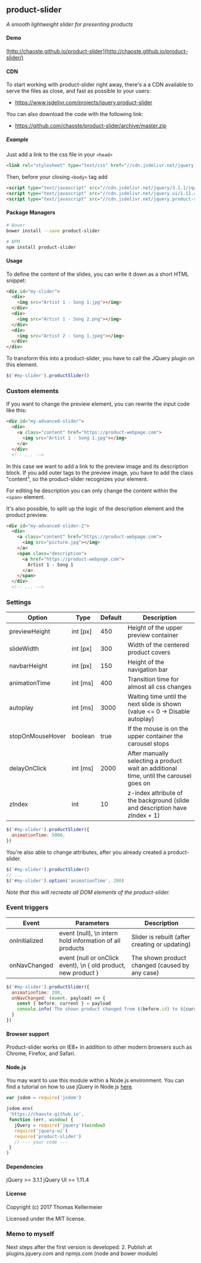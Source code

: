 product-slider
-------

[1]: <https://github.com/chaoste/product-slider>

_A smooth lightweight slider for presenting products_

#### Demo

[http://chaoste.github.io/product-slider](http://chaoste.github.io/product-slider/)

#### CDN

To start working with product-slider right away, there's a a CDN available
to serve the files as close, and fast as possible to your users:

- https://www.jsdelivr.com/projects/jquery.product-slider

You can also download the code with the following link:

- https://github.com/chaoste/product-slider/archive/master.zip

##### Example

Just add a link to the css file in your `<head>`

```html
<link rel="stylesheet" type="text/css" href="//cdn.jsdelivr.net/jquery.product-slider/0.1.0/product-slider.min.css"/>
```

Then, before your closing `<body>` tag add

```html
<script type="text/javascript" src="//cdn.jsdelivr.net/jquery/3.1.1/jquery.min.js"></script>
<script type="text/javascript" src="//cdn.jsdelivr.net/jquery.ui/1.11.4/jquery-ui.min.js"></script>
<script type="text/javascript" src="//cdn.jsdelivr.net/jquery.product-slider/0.1.0/product-slider.min.js"></script>
```

#### Package Managers

```sh
# Bower
bower install --save product-slider

# NPM
npm install product-slider
```

#### Usage

To define the content of the slides, you can write it down as a short HTML snippet:

```html
<div id="my-slider">
  <div>
    <img src="Artist 1 - Song 1.jpg"></img>
  </div>
  <div>
    <img src="Artist 1 - Song 2.png"></img>
  </div>
  <div>
    <img src="Artist 2 - Song 1.jpeg"></img>
  </div>
</div>
```

To transform this into a product-slider, you have to call the JQuery plugin on this element.

```javascript
$('#my-slider').productSlider()
```

### Custom elements

If you want to change the preview element, you can rewrite the input code like this:

```html
<div id="my-advanced-slider">
  <div>
    <a class="content" href="https://product-webpage.com">
      <img src="Artist 1 - Song 1.jpg"></img>
    </a>
  </div>
  <!-- ... -->
```

In this case we want to add a link to the preview image and its description block.
If you add outer tags to the preview image, you have to add the class "content", so
the product-slider recognizes your element.

For editing he description you can only change the content within the `<span>` element.

It's also possible, to split up the logic of the description element and the product preview.


```html
<div id="my-advanced-slider-2">
  <div>
    <a class="content" href="https://product-webpage.com">
      <img src="picture.jpg"></img>
    </a>
    <span class="description">
      <a href="https://product-webpage.com">
        Artist 1 - Song 1
      </a>
    </span>
  </div>
  <!-- ... -->
```

### Settings

Option | Type | Default | Description
------ | ---- | ------- | -----------
previewHeight | int [px] | 450 | Height of the upper preview container
slideWidth | int [px] | 300 | Width of the centered product covers
navbarHeight | int [px] | 150 | Height of the navigation bar
animationTime | int [ms] | 400 | Transition time for almost all css changes
autoplay | int [ms] | 3000 | Waiting time until the next slide is shown (value <= 0 -> Disable autoplay)
stopOnMouseHover | boolean | true | If the mouse is on the upper container the carousel stops
delayOnClick | int [ms] | 2000 | After manually selecting a product wait an additional time, until the carousel goes on
zIndex | int | 10 | z-index attribute of the background (slide and description have zIndex + 1)

```javascript
$('#my-slider').productSlider({
  animationTime: 5000,
})
```

You're also able to change attributes, after you already created a product-slider.

```javascript
$('#my-slider').productSlider()
// ...
$('#my-slider').option('animationTime', 200)
```

_Note that this will recreate all DOM elements of the product-slider._


### Event triggers

Event | Parameters | Description
------ | ------- | -----------
onInitialized | event (null), \n intern hold information of all products | Slider is rebuilt (after creating or updating)
onNavChanged | event (null or onClick event), \n { old product, new product } | The shown product changed (caused by any case)

```javascript
$('#my-slider').productSlider({
  animationTime: 200,
  onNavChanged: (event, payload) => {
    const { before, current } = payload
    console.info(`The shown product changed from ${before.id} to ${current.id}`)
  }
})
```

#### Browser support

Product-slider works on IE8+ in addition to other modern browsers such as Chrome, Firefox, and Safari.

#### Node.js

You may want to use this module within a Node.js environment. You can find a tutorial on how to use jQuery in Node.js [here](http://quaintous.com/2015/07/31/jqery-node-mystery/).

```javascript
var jsdom = require('jsdom')

jsdom.env(
 'https://chaoste.github.io',
 function (err, window) {
   jQuery = require('jquery')(window)
   require('jquery-ui')
   require('product-slider')
   // --- your code ---
 }
)
```


#### Dependencies

jQuery >= 3.1.1
jQuery UI >= 1.11.4

#### License

Copyright (c) 2017 Thomas Kellermeier

Licensed under the MIT license.



### Memo to myself

Next steps after the first version is developed:
2. Publish at plugins.jquery.com and npmjs.com (node and bower module)
